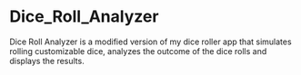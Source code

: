 # Dice_Roll_Analyzer
Dice Roll Analyzer is a modified version of my dice roller app that simulates rolling customizable dice, analyzes the outcome of the dice rolls and displays the results.
